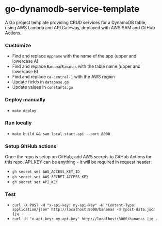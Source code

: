 # go-dynamodb-service-template

A Go project template providing CRUD services for a DynamoDB table, using AWS Lambda and API Gateway, deployed with AWS SAM and GitHub Actions.

### Customize

-   Find and replace `Appname` with the name of the app (upper and lowercase A)
-   Find and replace `Banana`/`Bananas` with the table name (upper and lowercase B)
-   Find and replace `ca-central-1` with the AWS region
-   Update fields in `database.go`
-   Update values in `constants.go`

### Deploy manually

-   `make deploy`

### Run locally

-   `make build && sam local start-api --port 8000`

### Setup GitHub actions

Once the repo is setup on GitHub, add AWS secrets to GitHub Actions for this repo. API_KEY can be anything - it will be required in request header:

-   `gh secret set AWS_ACCESS_KEY_ID`
-   `gh secret set AWS_SECRET_ACCESS_KEY`
-   `gh secret set API_KEY`

### Test

-   `curl -X POST -H "x-api-key: my-api-key" -H "Content-Type: application/json" http://localhost:8000/bananas -d @post-data.json |jq .`
-   `curl -H "x-api-key: my-api-key" http://localhost:8000/bananas |jq .`
